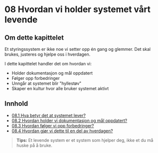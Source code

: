 # 08 Hvordan vi holder systemet vårt levende

## Om dette kapittelet

Et styringssystem er ikke noe vi setter opp én gang og glemmer. Det skal brukes, justeres og hjelpe oss i hverdagen.

I dette kapittelet handler det om hvordan vi:
- Holder dokumentasjon og mål oppdatert
- Følger opp forbedringer
- Unngår at systemet blir "hyllestøv"
- Skaper en kultur hvor alle bruker systemet aktivt

## Innhold

- [08.1 Hva betyr det at systemet lever?](08.1%20Hva%20betyr%20det%20at%20systemet%20lever%3F.md)
- [08.2 Hvordan holder vi dokumentasjon og mål oppdatert?](08.2%20Hvordan%20holder%20vi%20dokumentasjon%20og%20m%C3%A5l%20oppdatert%3F.md)
- [08.3 Hvordan følger vi opp forbedringer?](08.3%20Hvordan%20f%C3%B8lger%20vi%20opp%20forbedringer%3F.md)
- [08.4 Hvordan gjør vi dette til en del av hverdagen?](08.4%20Hvordan%20gj%C3%B8r%20vi%20dette%20til%20en%20del%20av%20hverdagen%3F.md)

> **Tips:** Et levende system er et system som hjelper deg, ikke et du må huske på å bruke.
